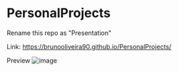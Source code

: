 # PersonalProjects
Rename this repo as "Presentation"

Link: https://brunooliveira90.github.io/PersonalProjects/

Preview
![image](https://github.com/user-attachments/assets/2a91a9d2-b067-4786-ae73-23ac54956f20)